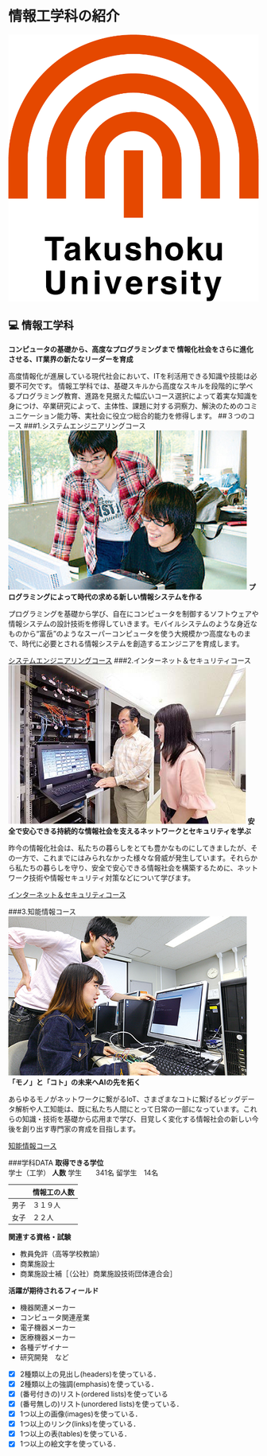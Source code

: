 # 情報工学科の紹介
<!-- Markdown記法を使って学科の紹介ページを作る -->
![logo](logo.png)
## :computer: 情報工学科
__コンピュータの基礎から、高度なプログラミングまで
情報化社会をさらに進化させる、IT業界の新たなリーダーを育成__

高度情報化が進展している現代社会において、ITを利活用できる知識や技能は必要不可欠です。
情報工学科では、基礎スキルから高度なスキルを段階的に学べるプログラミング教育、進路を見据えた幅広いコース選択によって着実な知識を身につけ、卒業研究によって、主体性、課題に対する洞察力、解決のためのコミュニケーション能力等、実社会に役立つ総合的能力を修得します。
##３つのコース
###1.システムエンジニアリングコース
![LOGO](B.JPEG)
__プログラミングによって時代の求める新しい情報システムを作る__

プログラミングを基礎から学び、自在にコンピュータを制御するソフトウェアや情報システムの設計技術を修得していきます。モバイルシステムのような身近なものから“富岳”のようなスーパーコンピュータを使う大規模かつ高度なものまで、時代に必要とされる情報システムを創造するエンジニアを育成します。

[システムエンジニアリングコース](https://feng.takushoku-u.ac.jp/composition/cs.html#anchor01)
###2.インターネット＆セキュリティコース
![LOGO](A.JPEG)
__安全で安心できる持続的な情報社会を支えるネットワークとセキュリティを学ぶ__

昨今の情報化社会は、私たちの暮らしをとても豊かなものにしてきましたが、その一方で、これまでにはみられなかった様々な脅威が発生しています。それらから私たちの暮らしを守り、安全で安心できる情報社会を構築するために、ネットワーク技術や情報セキュリティ対策などについて学びます。

[インターネット＆セキュリティコース](https://feng.takushoku-u.ac.jp/composition/cs.html#anchor02)

###3.知能情報コース
![LOGO](知能除法.JPEG)
__「モノ」と「コト」の未来へAIの先を拓く__

あらゆるモノがネットワークに繋がるIoT、さまざまなコトに繋げるビッグデータ解析や人工知能は、既に私たち人間にとって日常の一部になっています。これらの知識・技術を基礎から応用まで学び、目覚しく変化する情報社会の新しい今後を創り出す専門家の育成を目指します。

[知能情報コース](https://feng.takushoku-u.ac.jp/composition/cs.html#anchor03)

###学科DATA
__取得できる学位__  
学士（工学）
__人数__
  学生　　341名  留学生　14名

|  |  情報工の人数  |
| ---- | ---- |
|  男子  |  ３１９人  |
|  女子  |  ２２人 |
__関連する資格・試験__
+ 教員免許（高等学校教諭）
+ 商業施設士
+ 商業施設士補［（公社）商業施設技術団体連合会］

__活躍が期待されるフィールド__
+ 機器関連メーカー
+ コンピュータ関連産業
+ 電子機器メーカー
+ 医療機器メーカー
+ 各種デザイナー
+ 研究開発　など

<!-- この部分より上に記述を追加して下のチェックボックスで確認する -->
- [x] 2種類以上の見出し(headers)を使っている．
- [x] 2種類以上の強調(emphasis)を使っている．
- [x] (番号付きの)リスト(ordered lists)を使っている
- [x] (番号無しの)リスト(unordered lists)を使っている．
- [x] 1つ以上の画像(images)を使っている．
- [x] 1つ以上のリンク(links)を使っている．
- [x] 1つ以上の表(tables)を使っている．
- [x] 1つ以上の絵文字を使っている．
